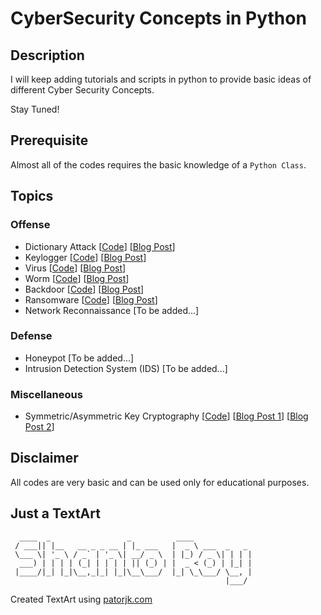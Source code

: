 # CyberSecurity Concepts in Python

## Description
I will keep adding tutorials and scripts in python to provide basic ideas of different Cyber Security Concepts.

Stay Tuned!

## Prerequisite
Almost all of the codes requires the basic knowledge of a `Python Class`.

## Topics
### Offense
* Dictionary Attack  [[Code](dictionary_attack/dictionary_attack.py)]  [[Blog Post](https://shantoroy.com/security/password-cracking-through-dictionary-attack-in-python/)]
* Keylogger  [[Code](keylogger/keylogger.py)]  [[Blog Post](https://shantoroy.com/security/a-simple-keylogger-in-python/)]
* Virus  [[Code](virus/virus.py)]   [[Blog Post](https://shantoroy.com/security/write-a-virus-in-python/)]
* Worm   [[Code](worm/worm.py)]    [[Blog Post](https://shantoroy.com/security/write-a-worm-malware-in-python/)]
* Backdoor   [[Code](backdoor/)]    [[Blog Post](https://shantoroy.com/security/simple-backdoor-using-python/)]
* Ransomware   [[Code](ransomware/)]   [[Blog Post](https://medium.com/@shantoroy/i-exploited-the-moral-of-chatgpt-by-giving-slightly-different-instructions-to-write-ransomware-c0bb9cad0a55)]
* Network Reconnaissance [To be added...]

### Defense
* Honeypot  [To be added...]
* Intrusion Detection System (IDS)   [To be added...]

### Miscellaneous
* Symmetric/Asymmetric Key Cryptography   [[Code](cryptography/)]    [[Blog Post 1](https://shantoroy.com/python/basic-cryptography-encryption-decryption-in-python/)]  [[Blog Post 2](https://shantoroy.com/security/symmetric-public-key-cryptography-in-python/)]


## Disclaimer
All codes are very basic and can be used only for educational purposes.

## Just a TextArt
```
  ____  _                 _          ____             
 / ___|| |__   __ _ _ __ | |_ ___   |  _ \ ___  _   _ 
 \___ \| '_ \ / _` | '_ \| __/ _ \  | |_) / _ \| | | |
  ___) | | | | (_| | | | | || (_) | |  _ < (_) | |_| |
 |____/|_| |_|\__,_|_| |_|\__\___/  |_| \_\___/ \__, |
                                                |___/ 
```

Created TextArt using [patorjk.com](https://patorjk.com/software/taag/#p=display&f=Graffiti&t=Type%20Something%20)